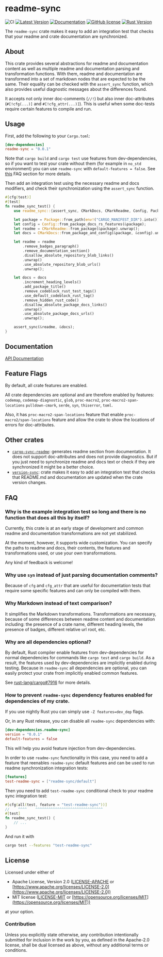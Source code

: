 # readme-sync

![CI](https://github.com/zheland/readme-sync/workflows/CI/badge.svg)
[![Latest Version](https://img.shields.io/crates/v/readme-sync.svg)](https://crates.io/crates/readme-sync)
[![Documentation](https://docs.rs/readme-sync/badge.svg)](https://docs.rs/readme-sync)
[![GitHub license](https://img.shields.io/crates/l/readme-sync)](https://github.com/zheland/readme-sync/#license)
[![Rust Version](https://img.shields.io/badge/rustc-1.40+-lightgray.svg)](https://blog.rust-lang.org/2020/01/30/Rust-1.40.0.html)

The `readme-sync` crate makes it easy to add an integration test
that checks that your readme and crate documentation are synchronized.

## About

This crate provides several abstractions for readme and documentation content
as well as multiple readme and documentation parsing and transformation functions.
With them, readme and documentation are transformed into a set of markdown nodes
that are expected to be the same.
Their equality can be checked with the `assert_sync` function,
which also provides useful diagnostic messages about the differences found.

It accepts not only inner doc-comments (`//!`) but also
inner doc-attributes (`#[!cfg(...)]` and `#[!cfg_attr(...)]`).
This is useful when some doc-tests require certain features to compile and run.

## Usage

First, add the following to your `Cargo.toml`:

```toml
[dev-dependencies]
readme-sync = "0.0.1"
```

Note that `cargo build` and `cargo test` use features from dev-dependencies,
so if you want to test your crate without them (for example in `no_std` environment)
you can use `readme-sync` with `default-features = false`.
See [this](#how-to-prevent-readme-sync-dependency-features-enabled-for-dependencies-of-my-crate)
FAQ section for more details.

Then add an integration test using the necessary readme and docs modifiers,
and check their synchronization using the `assert_sync` function.

```rust
#[cfg(test)]
#[test]
fn readme_sync_test() {
    use readme_sync::{assert_sync, CMarkDocs, CMarkReadme, Config, Package};

    let package = Package::from_path(env!("CARGO_MANIFEST_DIR").into()).unwrap();
    let config = Config::from_package_docs_rs_features(&package);
    let readme = CMarkReadme::from_package(&package).unwrap();
    let docs = CMarkDocs::from_package_and_config(&package, &config).unwrap();

    let readme = readme
        .remove_badges_paragraph()
        .remove_documentation_section()
        .disallow_absolute_repository_blob_links()
        .unwrap()
        .use_absolute_repository_blob_urls()
        .unwrap();

    let docs = docs
        .increment_heading_levels()
        .add_package_title()
        .remove_codeblock_rust_test_tags()
        .use_default_codeblock_rust_tag()
        .remove_hidden_rust_code()
        .disallow_absolute_package_docs_links()
        .unwrap()
        .use_absolute_package_docs_urls()
        .unwrap();

    assert_sync(&readme, &docs);
}
```

## Documentation

[API Documentation]

## Feature Flags

By default, all crate features are enabled.

All crate dependencies are optional and are therefore enabled by features:
`codemap`, `codemap-diagnostic`, `glob`, `proc-macro2`, `proc-macro2-span-locations`
`pulldown-cmark`, `serde`, `syn`, `thiserror`, `toml`.

Also, it has `proc-macro2-span-locations` feature that enable `proc-macro2/span-locations`
feature and allow the crate to show the locations of errors for doc-attributes.

## Other crates

- [`cargo-sync-readme`]: generates readme section from documentation.
  It does not support doc-attributes and does not provide diagnostics.
  But if you just need to synchronize readme and docs text
  or check if they are synchronized it might be a better choice.
- [`version-sync`]: crate makes it easy to add an integration test that checks
  that README.md and documentation are updated when the crate version changes.

## FAQ

### Why is the example integration test so long and there is no function that does all this by itself?

Currently, this crate is at an early stage of development
and common readme and documentation transformations are not yet stabilized.

At the moment, however, it supports wide customization.
You can specify the paths to readme and docs, their contents,
the features and transformations used, or use your own transformations.

Any kind of feedback is welcome!

### Why use `syn` instead of just parsing documentation comments?

Because of `cfg` and `cfg_attr` that are useful for documentation tests
that require some specific features and can only be compiled with them.

### Why Markdown instead of text comparison?

It simplifies the Markdown transformations.
Transformations are necessary,
because of some differences between readme content and documentation
including: the presence of a crate name, different heading levels,
the presence of badges, different relative url root, etc.

### Why are all dependencies optional?

By default, Rust compiler enable features from dev-dependencies for normal dependencies
for commands like `cargo test` and `cargo build`.
As a result, the features used by dev-dependencies are implicitly enabled during testing.
Because in `readme-sync` all dependencies are optional,
you can easily protect your crate from implicitly enabled common features.

See [rust-lang/cargo#7916](https://github.com/rust-lang/cargo/issues/7916) for more details.

### How to prevent `readme-sync` dependency features enabled for dependencies of my crate.

If you use nightly Rust you can simply use `-Z features=dev_dep` flags.

Or, in any Rust release, you can disable all `readme-sync` dependencies with:
```toml
[dev-dependencies.readme-sync]
version = "0.0.1"
default-features = false
```

This will help you avoid feature injection from dev-dependencies.

In order to use `readme-sync` functionality in this case,
you need to add a feature that reenables `readme-sync` default features
and can be used to run readme synchronization integration tests:
```toml
[features]
test-readme-sync = ["readme-sync/default"]
```

Then you need to add `test-readme-sync` conditional check to your readme sync integration test:
```rust
#[cfg(all(test, feature = "test-readme-sync"))]
//    ^^^^    ^^^^^^^^^^^^^^^^^^^^^^^^^^^^^^^
#[test]
fn readme_sync_test() {
    // ...
}
```

And run it with
```bash
cargo test --features "test-readme-sync"
```

## License

Licensed under either of

- Apache License, Version 2.0
  ([LICENSE-APACHE](LICENSE-APACHE) or
  [https://www.apache.org/licenses/LICENSE-2.0](https://www.apache.org/licenses/LICENSE-2.0))
- MIT license
  ([LICENSE-MIT](LICENSE-MIT) or
  [https://opensource.org/licenses/MIT](https://opensource.org/licenses/MIT))

at your option.

### Contribution

Unless you explicitly state otherwise, any contribution intentionally submitted
for inclusion in the work by you, as defined in the Apache-2.0 license,
shall be dual licensed as above, without any
additional terms or conditions.

[API Documentation]: https://docs.rs/readme-sync
[`cargo-sync-readme`]: https://crates.io/crates/cargo-sync-readme
[`version-sync`]: https://crates.io/crates/version-sync
